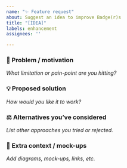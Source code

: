 ```yaml
---
name: "✨ Feature request"
about: Suggest an idea to improve Badge(r)s
title: "[IDEA]"
labels: enhancement
assignees: ''

---
```


<!-- .github/ISSUE_TEMPLATE/feature_request.md -->

### 🔮 Problem / motivation  
_What limitation or pain-point are you hitting?_

### 💡 Proposed solution  
_How would you like it to work?_

### ⚖️ Alternatives you’ve considered  
_List other approaches you tried or rejected._

### 📎 Extra context / mock-ups  
_Add diagrams, mock-ups, links, etc._
